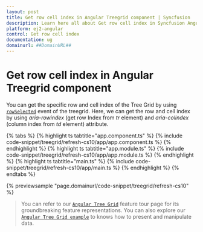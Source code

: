 ```yaml
---
layout: post
title: Get row cell index in Angular Treegrid component | Syncfusion
description: Learn here all about Get row cell index in Syncfusion Angular Treegrid component of Syncfusion Essential JS 2 and more.
platform: ej2-angular
control: Get row cell index 
documentation: ug
domainurl: ##DomainURL##
---
```


# Get row cell index in Angular Treegrid component

You can get the specific row and cell index of the Tree Grid by using [`rowSelected`](https://ej2.syncfusion.com/angular/documentation/api/treegrid/#rowselected) event of the treegrid. Here, we can get the row and cell index by using *aria-rowindex* (get row Index from *tr* element) and *aria-colindex* (column index from *td* element) attribute.

{% tabs %}
{% highlight ts tabtitle="app.component.ts" %}
{% include code-snippet/treegrid/refresh-cs10/app/app.component.ts %}
{% endhighlight %}
{% highlight ts tabtitle="app.module.ts" %}
{% include code-snippet/treegrid/refresh-cs10/app/app.module.ts %}
{% endhighlight %}
{% highlight ts tabtitle="main.ts" %}
{% include code-snippet/treegrid/refresh-cs10/app/main.ts %}
{% endhighlight %}
{% endtabs %}
  
{% previewsample "page.domainurl/code-snippet/treegrid/refresh-cs10" %}

> You can refer to our [`Angular Tree Grid`](https://www.syncfusion.com/angular-ui-components/angular-tree-grid) feature tour page for its groundbreaking feature representations. You can also explore our [`Angular Tree Grid example`](https://ej2.syncfusion.com/angular/demos/#/material/treegrid/treegrid-overview) to knows how to present and manipulate data.